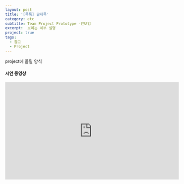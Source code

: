 ```yaml
---
layout: post
title: '[목록] 글제목'
category: etc
subtitle: Team Project Prototype -안보임
excerpt:  보이는 세부 설명
project: true
tags:
  - 참고
  - Project
---
```

project에 올릴 양식

#### 시연 동영상


<iframe width="560" height="315" src="https://www.youtube.com/embed/kO_j8g3UZ2Q" frameborder="0" allowfullscreen></iframe>
